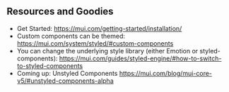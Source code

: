 ## Resources and Goodies
- Get Started: https://mui.com/getting-started/installation/
- Custom components can be themed: https://mui.com/system/styled/#custom-components
- You can change the underlying style library (either Emotion or styled-components): https://mui.com/guides/styled-engine/#how-to-switch-to-styled-components
- Coming up: Unstyled Components https://mui.com/blog/mui-core-v5/#unstyled-components-alpha
